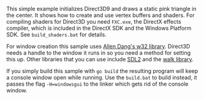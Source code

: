 This simple example initializes Direct3D9 and draws a static pink triangle in the center. It shows how to create and use vertex buffers and shaders.
For compiling shaders for Direct3D you need `FXC.exe`, the DirectX effects compiler, which is included in the DirectX SDK and the Windows Platform SDK. See `build_shaders.bat` for details.

For window creation this sample uses [Allen Dang's w32 library](https://github.com/AllenDang/w32). Direct3D needs a handle to the window it runs in so you need a method for setting this up. Other libraries that you can use include [SDL2](https://github.com/veandco/go-sdl2) and the [walk library](https://github.com/lxn/walk).

If you simply build this sample with `go build` the resulting program will keep a console window open while running. Use the `build.bat` to build instead, it passes the flag `-H=windowsgui` to the linker which gets rid of the console window.